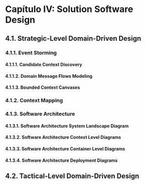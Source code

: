 # Capítulo IV: Solution Software Design

## 4.1. Strategic-Level Domain-Driven Design

### 4.1.1. Event Storming

#### 4.1.1.1. Candidate Context Discovery 
 
#### 4.1.1.2. Domain Message Flows Modeling  
#### 4.1.1.3. Bounded Context Canvases  

### 4.1.2. Context Mapping  

### 4.1.3. Software Architecture

#### 4.1.3.1. Software Architecture System Landscape Diagram  
#### 4.1.3.2. Software Architecture Context Level Diagrams  
#### 4.1.3.3. Software Architecture Container Level Diagrams  
#### 4.1.3.4. Software Architecture Deployment Diagrams  

## 4.2. Tactical-Level Domain-Driven Design